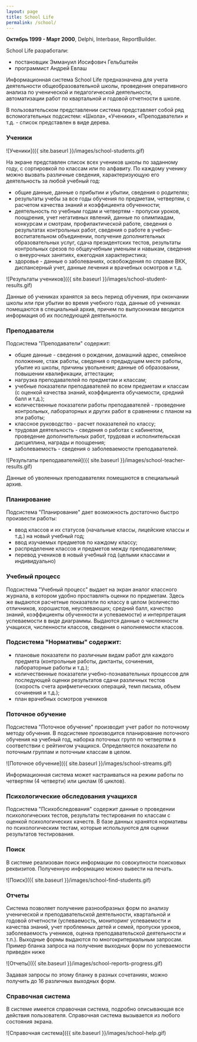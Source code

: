 ```yaml
---
layout: page
title: School Life
permalink: /school/
---
```


<b>Октябрь 1999 - Март 2000</b>, Delphi, Interbase, ReportBuilder.

School Life разработали:

* постановщик Эммануил Иосифович Гельбштейн
* программист Андрей Евлаш

Информационная система School Life предназначена для учета деятельности общеобразовательной школы, проведения оперативного анализа по ученической и педагогической деятельности, автоматизации работ по квартальной и годовой отчетности в школе.

В пользовательском представлении система представляет собой ряд вспомогательных подсистем: «Школа», «Ученики», «Преподаватели» и т.д. - список представлен в виде дерева.

### Ученики

![Ученики]({{ site.baseurl }}/images/school-students.gif)

На экране представлен список всех учеников школы по заданному году, с сортировкой по классам или по алфавиту. По каждому ученику можно вызвать  различные сведения, характеризующую его деятельность за любой учебный год:

* общие данные, данные о прибытии и убытии, сведения о родителях;
* результаты учебы за все годы обучения по предметам, четвертям, с расчетом качества знаний и коэффициента обученности;
* деятельность  по учебным годам и четвертям - пропуски уроков, поощрения, учет негативных явлений, данные по олимпиадам, конкурсам и смотрам, профилактической работе, сведения о результатах контрольных работ, сведения о работе в учебно-воспитательном объединении, получение дополнительных образовательных услуг, сдача президентских тестов, результаты контрольных срезов по общеучебным уменьям и навыкам, сведения о внеурочных занятиях, ежегодная характеристика;
* здоровье - данные о заболеваниях, освобождения по справке ВКК, диспансерный учет, данные лечения и врачебных осмотров и т.д. 

![Результаты учеников]({{ site.baseurl }}/images/school-student-results.gif)

Данные об учениках хранятся за весь период обучения, при окончании  школы или при убытии во время учебного года,  данные об учениках помещаются в специальный архив, причем по выпускникам вводится информация об их последующей деятельности.

### Преподаватели

Подсистема "Преподаватели" содержит:

* общие данные - сведения о рождении, домашний адрес, семейное положение, стаж работы, сведения о предыдущем месте работы, убытие из школы, причины увольнения; данные об образовании, повышении квалификации, аттестации;
* нагрузка преподавателей по предметам и классам;
* учебные показатели преподавателей по всем предметам и классам (с оценкой качества знаний, коэффициента обучаемости, средний балл и т.д.);
* количественные показатели работы преподавателей - проведение контрольных, лабораторных и других работ в сравнении с планом на эти работы;
* классное руководство - расчет показателей по классу;
* трудовая деятельность - сведения о работах с кабинетом, проведение дополнительных работ, трудовая и исполнительская дисциплина, награды и поощрения;
* заболеваемость - сведения о заболеваемости преподавателей.

![Результаты преподавателей]({{ site.baseurl }}/images/school-teacher-results.gif)

Данные об уволенных преподавателях помещаются  в специальный архив.

### Планирование

Подсистема "Планирование" дает возможность достаточно быстро произвести работы:

* ввод классов и их статусов (начальные классы, лицейские классы и т.д.) на новый учебный год;
* ввод изучаемых предметов по каждому классу;
* распределение классов и предметов между преподавателями;
* перевод учеников в новый учебный год (целыми классами и индивидуально)

### Учебный процесс

Подсистема "Учебный процесс" выдает на экран аналог классного журнала, в котором удобно проставлять оценки по предметам. 
Здесь же выдаются расчетные показатели по классу в целом (количество отличников, хорошистов, неуспевающих; средний балл, 
качество знаний, коэффициенты обученности и успеваемости) и интерпретация успеваемости в виде диаграммы. 
Выдаются данные о численности учащихся, численности классов, сведения о наполняемости классов.

### Подсистема "Нормативы" содержит:

* плановые показатели по различным видам работ для каждого предмета (контрольные работы, диктанты, сочинения, лабораторные работы и т.д.);
* количественные показатели учебно-познавательных процессов для последующей оценки результатов сдачи различных тестов (скорость счета арифметических операций, темп письма, объем сочинения и т.д.);
* план врачебных осмотров учеников

### Поточное обучение

Подсистема "Поточное обучение" производит учет работ по поточному методу обучения. 
В подсистеме производится планирование поточного обучения на учебный год, наборка поточных групп по четвертям 
в соответствии с рейтингом учащихся. Определяются показатели по поточным группам и поточным классам в целом.

![Поточное обучение]({{ site.baseurl }}/images/school-streams.gif)

Информационная система может настраиваться на режим работы по четвертям (4 четверти) или циклам (6 циклов). 

### Психологические обследования учащихся

Подсистема "Психобследования" содержит данные о проведении психологических тестов, 
результаты тестирования по классам с оценкой психологических качеств. 
В базе данных хранятся нормативы по психологическим тестам, которые используются для оценки результатов тестирования.

### Поиск

В системе реализован поиск информации по совокупности поисковых реквизитов. Полученную информацию можно вывести на печать.

![Поиск]({{ site.baseurl }}/images/school-find-students.gif)

### Отчеты

Система позволяет получение разнообразных форм по анализу ученической и преподавательской деятельности, 
квартальной и годовой отчетности (успеваемость, мониторинг успеваемости и качества знаний, 
учет проблемных детей и семей, пропуски уроков, заболеваемость учеников, оценка преподавательской деятельности и т.п.). 
Выходные формы выдаются по многокритериальным запросам. 
Пример бланка запроса на получение выходных форм по успеваемости приведен ниже

![Отчеты]({{ site.baseurl }}/images/school-reports-progress.gif)

Задавая запросы по этому бланку в разных сочетаниях, можно получить до 16 различных выходных форм.

### Справочная система

В системе имеется справочная система, подробно описывающая все действия пользователя. Справочная система вызывается из любого состояния экрана.

![Справочная система]({{ site.baseurl }}/images/school-help.gif)
